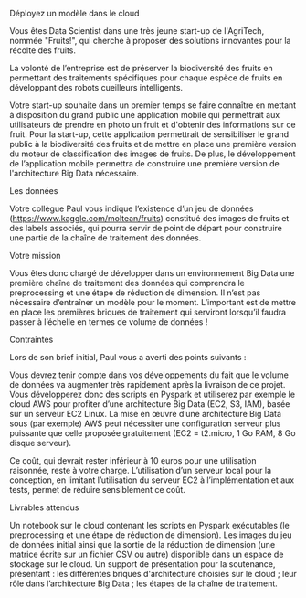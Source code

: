 Déployez un modèle dans le cloud

Vous êtes Data Scientist dans une très jeune start-up de l'AgriTech, nommée  "Fruits!", qui cherche à proposer des solutions innovantes pour la récolte des fruits.

La volonté de l’entreprise est de préserver la biodiversité des fruits en permettant des traitements spécifiques pour chaque espèce de fruits en développant des robots cueilleurs intelligents.

Votre start-up souhaite dans un premier temps se faire connaître en mettant à disposition du grand public une application mobile qui permettrait aux utilisateurs de prendre en photo un fruit et d'obtenir des informations sur ce fruit. Pour la start-up, cette application permettrait de sensibiliser le grand public à la biodiversité des fruits et de mettre en place une première version du moteur de classification des images de fruits. De plus, le développement de l’application mobile permettra de construire une première version de l'architecture Big Data nécessaire.

Les données

Votre collègue Paul vous indique l’existence d’un jeu de données (https://www.kaggle.com/moltean/fruits) constitué des images de fruits et des labels associés, qui pourra servir de point de départ pour construire une partie de la chaîne de traitement des données.

Votre mission

Vous êtes donc chargé de développer dans un environnement Big Data une première chaîne de traitement des données qui comprendra le preprocessing et une étape de réduction de dimension. Il n’est pas nécessaire d’entraîner un modèle pour le moment. L’important est de mettre en place les premières briques de traitement qui serviront lorsqu’il faudra passer à l’échelle en termes de volume de données !

Contraintes

Lors de son brief initial, Paul vous a averti des points suivants :

Vous devrez tenir compte dans vos développements du fait que le volume de données va augmenter très rapidement après la livraison de ce projet. Vous développerez donc des scripts en Pyspark et utiliserez par exemple le cloud AWS pour profiter d’une architecture Big Data (EC2, S3, IAM), basée sur un serveur EC2 Linux.
La mise en œuvre d’une architecture Big Data sous (par exemple) AWS peut nécessiter une configuration serveur plus puissante que celle proposée gratuitement (EC2 = t2.micro, 1 Go RAM, 8 Go disque serveur).

Ce coût, qui devrait rester inférieur à 10 euros pour une utilisation raisonnée, reste à votre charge. L’utilisation d’un serveur local pour la conception, en limitant l’utilisation du serveur EC2 à l’implémentation et aux tests, permet de réduire sensiblement ce coût.

Livrables attendus

Un notebook sur le cloud contenant les scripts en Pyspark exécutables (le preprocessing et une étape de réduction de dimension).
Les images du jeu de données initial ainsi que la sortie de la réduction de dimension (une matrice écrite sur un fichier CSV ou autre) disponible dans un espace de stockage sur le cloud.
Un support de présentation pour la soutenance, présentant :
les différentes briques d'architecture choisies sur le cloud ;
leur rôle dans l’architecture Big Data ;
les étapes de la chaîne de traitement.
